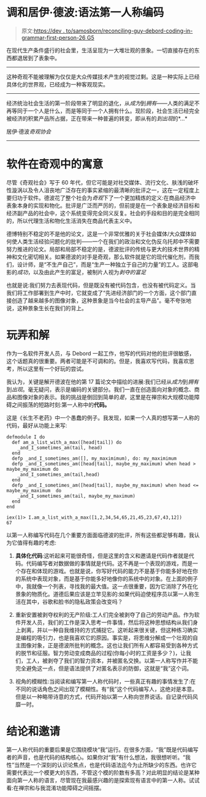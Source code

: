 # 调和居伊·德波:语法第一人称编码

> 原文:[https://dev . to/samosborn/reconciling-guy-debord-coding-in-grammar-first-person-26 G5](https://dev.to/samosborn/reconciling-guy-debord-coding-in-grammatical-first-person-26g5)

在现代生产条件盛行的社会里，生活呈现为一大堆壮观的景象。一切直接存在的东西都退居到了表象中。

* * *

这种奇观不能被理解为仅仅是大众传媒技术产生的视觉过剩。这是一种实际上已经具体化的世界观，已经成为一种客观现实。

* * *

经济统治社会生活的第一阶段带来了明显的退化，从*成为*到*拥有*——人类的满足不再等同于一个人是什么，而是等同于一个人拥有什么。现阶段，社会生活已经完全被经济的积累产品所占据，正在带来一种普遍的转变，即从有的*到出现*的*...*

居伊·德波*奇观协会*

* * *

# [](#the-softwares-implication-in-the-spectacle)软件在奇观中的寓意

尽管《奇观社会》写于 60 年代，但它可能是对社交媒体、流行文化、肤浅的破坏性漩涡以及令人沮丧地广泛存在的事实紧缩的最清晰的批评之一，这在一定程度上要归功于软件。德波花了整个社会为*奇观*下了一个更加精炼的定义:在商品经济中表象本身的实现和物化。批评是广泛而严厉的，但前提是在一个表象是经济目标和经济副产品的社会中，这个系统变得完全同义反复。社会的手段和目的是完全相同的，所以代理生活和物化生活消失在商品代表主义中。

德博特别不稳定的不是他的论文，这是一个非常优雅的关于社会媒体/大众媒体如何使人类生活经验问题化的批判——一个在我们的政治和文化伪反乌托邦中不需要努力推进的论文。局部和局部不稳定的是，德波批评的传统与更大的技术世界的精神和文化密切相关。如果德波的对手是奇观，那么软件就是它的现代催化剂，而我们，设计师，是“不生产自己”，而是“生产一种独立于自己的力量”的工人。这部电影的*成功*，以及由此产生的富足，被制片人视为*剥夺的富足*

也就是说:我们努力去表现代码，但是既没有被代码包含，也没有被代码定义。当我们将工作部署到生产中时，它就变成了“先进经济部门的一个方面，这个部门直接创造了越来越多的图像对象，这种景象是当今社会的主导产品”。毫不夸张地说，这种景象生长在我们的背上。

# [](#playing-with-reconciliation)玩弄和解

作为一名软件开发人员，与 Debord 一起工作，他写的代码对他的批评很敏感，这个话题真的很重要。两者可能是不可调和的。但是，我喜欢写代码，我喜欢思考，所以这里有一个好玩的尝试。

我认为，关键是解开德波在他的第 17 篇论文中描绘的进展:我们已经从*成为*到*拥有*到*出现*。毫无疑问，表示是编码的关键部分。我们一直在创造面向对象的概念、商品和图像对象的表示。我的挑战是倒回到简单的*是*，这里是在禅宗和大规模功能障碍之间振荡的短路时刻:第一人称中的**代码。**

这是《长生不老药》中一个愚蠢的例子。我发现，如果一个人真的想写第一人称的代码，最好从功能上来写:

```
defmodule I do
  def am_a_list_with_a_max([head|tail]) do
    _and_I_sometimes_am(tail, head)
  end
  defp _and_I_sometimes_am([], my_maximimum), do: my_maximimum
  defp _and_I_sometimes_am([head|tail], maybe_my_maximum) when head > maybe_my_maximum do
    _and_I_sometimes_am(tail,head)
  end
  defp _and_I_sometimes_am([head|tail], maybe_my_maximum) when head <= maybe_my_maximum  do
    _and_I_sometimes_am(tail, maybe_my_maximum)
  end
end 
```

```
iex(1)> I.am_a_list_with_a_max([1,2,34,54,65,21,45,23,67,43,12])
67 
```

以第一人称编写代码在几个重要方面面临德波的批评，所有这些都足够有趣，我认为它值得有趣的考虑:

1.  **具体化代码**:这听起来可能很奇怪，但是这里的含义和邀请是代码作者就是代码。代码编写者对数据做的事情就是代码。这不再是一个表现的游戏，而是一个存在和体现的游戏。也就是说，你写好代码的能力不是基于你能多好地在你的系统中表现对象，而是基于你能多好地像你的系统中的对象。在上面的例子中，我就像一个列表，寻找我的最大值。这一点很重要，因为它消除了外在化景象的物质化。道德后果应该是立竿见影的:如果代码迫使程序员以第一人称生活在其中，谷歌和脸书的隐私政策会改变吗？

2.  重新安置被剥夺权利的无产阶级:工人们完全被剥夺了自己的劳动产品。作为软件开发人员，我们的工作是深入思考一件事情，然后将这种思想结构从我们身上剥离，并以一种自我维持的方式捕捉它。这听起来很关键，但这种练习确实是编程的吸引力，也是我喜欢它的原因。事实是，将思维分解成一个壮观的自主图像对象，正是德波所批判的概念。这也让我们所有人都容易受到各种方式的脱节和征服。智力劳动变成商品的过程(你每小时的工资是多少？)，让我们，工人，被剥夺了我们的智力资本，并被匿名交换。以第一人称写作并不能完全避免这一点，但是语法提供了对匿名表示的防御，这就是“我”这个词。

3.  视角的模糊性:当阅读和编写第一人称代码时，一些真正有趣的事情发生了:在不同的说话角色之间出现了模糊性。有“我”这个代码编写人，这绝对是本意。但是以一种略带诗意的方式，代码开始以第一人称向世界说话。自记录代码风靡一时。

# [](#conclusion-and-invitation)结论和邀请

第一人称代码的重要后果是它围绕模块“我”运行。在很多方面，“我”既是代码编写者的声音，也是代码的结构核心。如果你对“我”有什么想法，我很想听听。“我性”当然是一个深刻的认识论焦点，也是代码语法迄今为止所缺少的东西。也许它需要代表比一个模更大的东西，不管这个模的阶数有多高？对此明显的结论是某种面向第一人称的语言，尽管现在我最感兴趣的是探索现有语言中的第一人称。试试看:在禅宗和与我混淆功能障碍之间摇摆。
